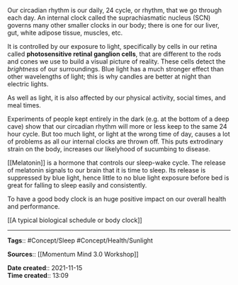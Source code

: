 Our circadian rhythm is our daily, 24 cycle, or rhythm, that we go through each day.
An internal clock called the suprachiasmatic nucleus (SCN) governs many other smaller clocks in our body; there is one for our liver, gut, white adipose tissue, muscles, etc.

It is controlled by our exposure to light, specifically by cells in our retina called **photosensitive retinal ganglion cells**, that are different to the rods and cones we use to build a visual picture of reality. These cells detect the *brightness* of our surroundings.
Blue light has a much stronger effect than other wavelengths of light; this is why candles are better at night than electric lights.

As well as light, it is also affected by our physical activity, social times, and meal times.

Experiments of people kept entirely in the dark (e.g. at the bottom of a deep cave) show that our circadian rhythm will more or less keep to the same 24 hour cycle. But too much light, or light at the wrong time of day, causes a lot of problems as all our internal clocks are thrown off. This puts extrodinary strain on the body, increases our likelyhood of sucumbing to disease. 

[[Melatonin]] is a hormone that controls our sleep-wake cycle. The release of melatonin signals to our brain that it is time to sleep. Its release is suppressed by blue light, hence little to no blue light exposure before bed is great for falling to sleep easily and consistently. 

To have a good body clock is an huge positive impact on our overall health and performance.


[[A typical biological schedule or body clock]]


---
**Tags**:: #Concept/Sleep #Concept/Health/Sunlight 

**Sources**:: [[Momentum Mind 3.0 Workshop]]

**Date created**:: 2021-11-15  
**Time created**:: 13:09